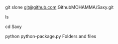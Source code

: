 git slone git@github.com:GithubMOHAMMA/Saxy.git

ls

cd Saxy

python python-package.py
Folders and files

